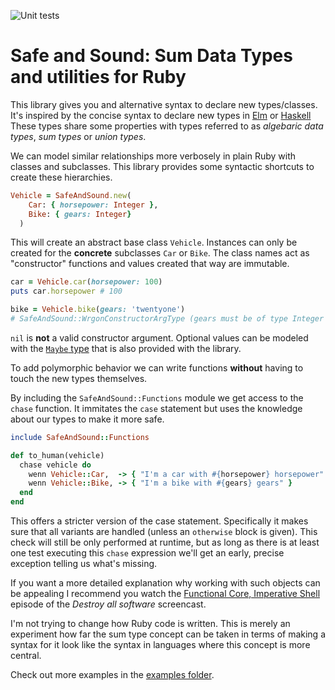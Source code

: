 ![Unit tests](https://github.com/axelerator/safe_and_sound/actions/workflows/run-tests.yml/badge.svg)

# Safe and Sound: Sum Data Types and utilities for Ruby

This library gives you and alternative syntax to declare new types/classes.
It's inspired by the concise syntax to declare new types in [Elm](https://guide.elm-lang.org/types/custom_types.html) or [Haskell](https://www.schoolofhaskell.com/user/Gabriel439/sum-types)
These types share some properties with types referred to as _algebaric data types_, _sum types_ or _union types_.

We can model similar relationships more verbosely in plain Ruby with classes and subclasses.
This library provides some syntactic shortcuts to create these hierarchies.

```ruby
Vehicle = SafeAndSound.new(
    Car: { horsepower: Integer },
    Bike: { gears: Integer}
  )
```

This will create an abstract base class `Vehicle`.
Instances can only be created for the __concrete__ subclasses `Car` or `Bike`.
The class names act as "constructor" functions and values created that way are immutable.

```ruby
car = Vehicle.car(horsepower: 100)
puts car.horsepower # 100

bike = Vehicle.bike(gears: 'twentyone')
# SafeAndSound::WrgonConstructorArgType (gears must be of type Integer but was String)
```

`nil` is **not** a valid constructor argument. Optional values can be modeled with the [`Maybe` type](examples/maybe.rb) that is also provided with the library.

To add polymorphic behavior we can write functions __without__ having to touch the new types themselves.

By including the `SafeAndSound::Functions` module we get access to the `chase` function.
It immitates the `case` statement but uses the knowledge about our types to make it more safe.

```ruby
include SafeAndSound::Functions

def to_human(vehicle)
  chase vehicle do
    wenn Vehicle::Car,  -> { "I'm a car with #{horsepower} horsepower" }
    wenn Vehicle::Bike, -> { "I'm a bike with #{gears} gears" }
  end
end
```

This offers a stricter version of the case statement.
Specifically it makes sure that all variants are handled (unless an `otherwise` block is given).
This check will still be only performed at runtime, but as long as there is at least one test executing this
`chase` expression we'll get an early, precise exception telling us what's missing.

If you want a more detailed explanation why working with such objects can be appealing I recommend you watch the
[Functional Core, Imperative Shell](https://www.destroyallsoftware.com/screencasts/catalog/functional-core-imperative-shell)
episode of the _Destroy all software_ screencast.

I'm not trying to change how Ruby code is written. This is merely an experiment how far the sum type concept can be taken in terms
of making a syntax for it look like the syntax in languages where this concept is more central.

Check out more examples in the [examples folder](examples).


